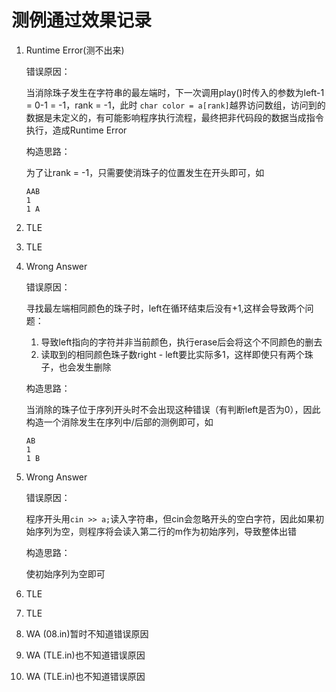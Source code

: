 # 测例通过效果记录

1. Runtime Error(测不出来)
   
   错误原因： 
   
   当消除珠子发生在字符串的最左端时，下一次调用play()时传入的参数为left-1 = 0-1 = -1，rank = -1，此时
   `char color = a[rank]`越界访问数组，访问到的数据是未定义的，有可能影响程序执行流程，最终把非代码段的数据当成指令执行，造成Runtime Error

   构造思路：
   
   为了让rank = -1，只需要使消珠子的位置发生在开头即可，如
   ```
   AAB
   1
   1 A
   ```
2. TLE
3. TLE
4. Wrong Answer
   
   错误原因：

   寻找最左端相同颜色的珠子时，left在循环结束后没有+1,这样会导致两个问题：
   1. 导致left指向的字符并非当前颜色，执行erase后会将这个不同颜色的删去
   2. 读取到的相同颜色珠子数right - left要比实际多1，这样即使只有两个珠子，也会发生删除

   构造思路：

   当消除的珠子位于序列开头时不会出现这种错误（有判断left是否为0），因此构造一个消除发生在序列中/后部的测例即可，如
   ```
   AB
   1
   1 B
   ```
5. Wrong Answer
   
   错误原因：

   程序开头用`cin >> a;`读入字符串，但cin会忽略开头的空白字符，因此如果初始序列为空，则程序将会读入第二行的m作为初始序列，导致整体出错

   构造思路：

   使初始序列为空即可
6. TLE
7. TLE
8. WA (08.in)暂时不知道错误原因
9.  WA (TLE.in)也不知道错误原因
10. WA (TLE.in)也不知道错误原因